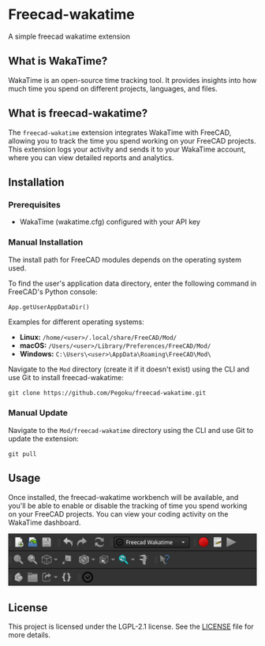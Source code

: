 # Freecad-wakatime
A simple freecad wakatime extension

## What is WakaTime?
WakaTime is an open-source time tracking tool. It provides insights into how much time you spend on different projects, languages, and files.

## What is freecad-wakatime?
The `freecad-wakatime` extension integrates WakaTime with FreeCAD, allowing you to track the time you spend working on your FreeCAD projects. This extension logs your activity and sends it to your WakaTime account, where you can view detailed reports and analytics.

## Installation

### Prerequisites
- WakaTime (wakatime.cfg) configured with your API key 


<!-- ### Automatic Installation (WIP)
In the future this plugin may be in the Freecad-addons repo
The recommended way to install freecad-wakatime is via FreeCAD's [Addon Manager](https://wiki.freecad.org/Std_AddonMgr) under `Tools > Addon Manager` dropdown menu.

Search for **freecad-wakatime** in the workbench category. -->

### Manual Installation

The install path for FreeCAD modules depends on the operating system used.

To find the user's application data directory, enter the following command in FreeCAD's Python console:

```python
App.getUserAppDataDir()
```

Examples for different operating systems:

- **Linux:** `/home/<user>/.local/share/FreeCAD/Mod/`
- **macOS:** `/Users/<user>/Library/Preferences/FreeCAD/Mod/`
- **Windows:** `C:\Users\<user>\AppData\Roaming\FreeCAD\Mod\`

Navigate to the `Mod` directory (create it if it doesn't exist) using the CLI and use Git to install freecad-wakatime:

```shell
git clone https://github.com/Pegoku/freecad-wakatime.git
```

### Manual Update

Navigate to the `Mod/freecad-wakatime` directory using the CLI and use Git to update the extension:

```shell
git pull
```

## Usage
Once installed, the freecad-wakatime workbench will be available, and you'll be able to enable or disable the tracking of time you spend working on your FreeCAD projects. You can view your coding activity on the WakaTime dashboard.

![image](image.png)

## License
This project is licensed under the LGPL-2.1 license. See the [LICENSE](https://github.com/Pegoku/freecad-wakatime/blob/main/LICENSE) file for more details.

